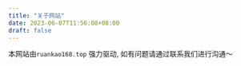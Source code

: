 ```yaml
---
title: "关于网站"
date: 2023-06-07T11:56:08+08:00
draft: false
---
```


本网站由`ruankao168.top` 强力驱动, 如有问题请通过联系我们进行沟通～
